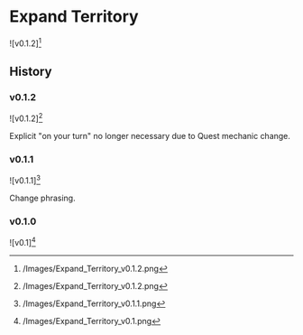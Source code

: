 # Expand Territory

![v0.1.2][^v0.1.2]

## History

### v0.1.2

![v0.1.2][^v0.1.2]

Explicit "on your turn" no longer necessary due to Quest mechanic change.

### v0.1.1

![v0.1.1][^v0.1.1]

Change phrasing.

### v0.1.0

![v0.1][^v0.1.0]

[^v0.1.0]: /Images/Expand_Territory_v0.1.png
[^v0.1.1]: /Images/Expand_Territory_v0.1.1.png
[^v0.1.2]: /Images/Expand_Territory_v0.1.2.png
